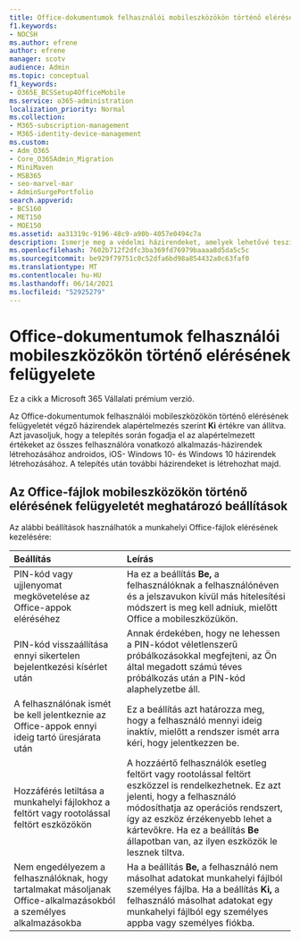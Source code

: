 ```yaml
---
title: Office-dokumentumok felhasználói mobileszközökön történő elérésének felügyelete
f1.keywords:
- NOCSH
ms.author: efrene
author: efrene
manager: scotv
audience: Admin
ms.topic: conceptual
f1_keywords:
- O365E_BCSSetup4OfficeMobile
ms.service: o365-administration
localization_priority: Normal
ms.collection:
- M365-subscription-management
- M365-identity-device-management
ms.custom:
- Adm_O365
- Core_O365Admin_Migration
- MiniMaven
- MSB365
- seo-marvel-mar
- AdminSurgePortfolio
search.appverid:
- BCS160
- MET150
- MOE150
ms.assetid: aa31319c-9196-48c9-a90b-4057e0494c7a
description: Ismerje meg a védelmi házirendeket, amelyek lehetővé teszik annak kezelését, hogy a felhasználók hogyan férnek hozzá Office alkalmazásokhoz és munkahelyi fájlokhoz mobileszközről.
ms.openlocfilehash: 7602b712f2dfc3ba369fd76979baaaa8d5da5c5c
ms.sourcegitcommit: be929f79751c0c52dfa6bd98a854432a0c63faf0
ms.translationtype: MT
ms.contentlocale: hu-HU
ms.lasthandoff: 06/14/2021
ms.locfileid: "52925279"
---
```

# <a name="manage-how-users-access-office-documents-on-mobile-devices"></a>Office-dokumentumok felhasználói mobileszközökön történő elérésének felügyelete

Ez a cikk a Microsoft 365 Vállalati prémium verzió.

Az Office-dokumentumok felhasználói mobileszközökön történő elérésének felügyeletét végző házirendek alapértelmezés szerint **Ki** értékre van állítva. Azt javasoljuk, hogy a telepítés során fogadja el az alapértelmezett értékeket az összes felhasználóra vonatkozó alkalmazás-házirendek létrehozásához androidos, iOS- Windows 10- és Windows 10 házirendek létrehozásához. A telepítés után további házirendeket is létrehozhat majd. 
  
## <a name="settings-that-control-how-users-access-office-files-on-mobile-devices"></a>Az Office-fájlok mobileszközökön történő elérésének felügyeletét meghatározó beállítások

Az alábbi beállítások használhatók a munkahelyi Office-fájlok elérésének kezelésére:

|Beállítás  <br/> |Leírás  <br/> |
|:-----|:-----|
|PIN-kód vagy ujjlenyomat megkövetelése az Office-appok eléréséhez  <br/> |Ha ez a beállítás **Be,** a felhasználóknak a felhasználónéven és a jelszavukon kívül más hitelesítési módszert is meg kell adniuk, mielőtt Office a mobileszközükön.  <br/> |
|PIN-kód visszaállítása ennyi sikertelen bejelentkezési kísérlet után  <br/> |Annak érdekében, hogy ne lehessen a PIN-kódot véletlenszerű próbálkozásokkal megfejteni, az Ön által megadott számú téves próbálkozás után a PIN-kód alaphelyzetbe áll.  <br/> |
|A felhasználónak ismét be kell jelentkeznie az Office-appok ennyi ideig tartó üresjárata után  <br/> |Ez a beállítás azt határozza meg, hogy a felhasználó mennyi ideig inaktív, mielőtt a rendszer ismét arra kéri, hogy jelentkezzen be.  <br/> |
|Hozzáférés letiltása a munkahelyi fájlokhoz a feltört vagy rootolással feltört eszközökön  <br/> |A hozzáértő felhasználók esetleg feltört vagy rootolással feltört eszközzel is rendelkezhetnek. Ez azt jelenti, hogy a felhasználó módosíthatja az operációs rendszert, így az eszköz érzékenyebb lehet a kártevőkre. Ha ez a beállítás **Be** állapotban van, az ilyen eszközök le lesznek tiltva.  <br/> |
|Nem engedélyezem a felhasználóknak, hogy tartalmakat másoljanak Office-alkalmazásokból a személyes alkalmazásokba  <br/> |Ha a beállítás **Be,** a felhasználó nem másolhat adatokat munkahelyi fájlból személyes fájlba. Ha a beállítás **Ki,** a felhasználó másolhat adatokat egy munkahelyi fájlból egy személyes appba vagy személyes fiókba.  <br/> |
   

